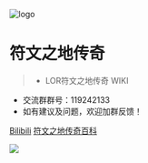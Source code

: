 ![logo](https://sea.playruneterra.com/assets/72517d8ecfeb270c7dfecc0f3eac01de2855a5b8/static/image/logo.png)

# 符文之地传奇

> * LOR符文之地传奇 WIKI

* 交流群群号：119242133
* 如有建议及问题，欢迎加群反馈！

[Bilibili](https://space.bilibili.com/2235894)
[符文之地传奇百科](README.md)



![](https://i.loli.net/2020/04/16/YfzJdTO35XsB6jv.jpg)